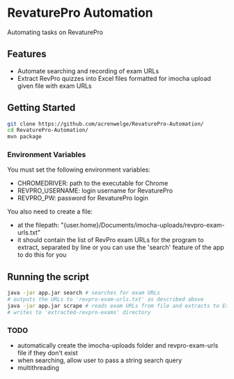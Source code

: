 # RevaturePro Automation
Automating tasks on RevaturePro

## Features
- Automate searching and recording of exam URLs
- Extract RevPro quizzes into Excel files formatted for imocha upload given file with exam URLs

## Getting Started
```bash
git clone https://github.com/acrenwelge/RevaturePro-Automation/
cd RevaturePro-Automation/
mvn package
```

### Environment Variables
You must set the following environment variables:
- CHROMEDRIVER: path to the executable for Chrome
- REVPRO_USERNAME: login username for RevaturePro
- REVPRO_PW: password for RevaturePro login

You also need to create a file:
- at the filepath: "{user.home}/Documents/imocha-uploads/revpro-exam-urls.txt"
- it should contain the list of RevPro exam URLs for the program to extract, separated by line
or you can use the 'search' feature of the app to do this for you

## Running the script
```bash
java -jar app.jar search # searches for exam URLs
# outputs the URLs to 'revpro-exam-urls.txt' as described above
java -jar app.jar scrape # reads exam URLs from file and extracts to Excel format
# writes to 'extracted-revpro-exams' directory
```

### TODO
- automatically create the imocha-uploads folder and revpro-exam-urls file if they don't exist
- when searching, allow user to pass a string search query
- multithreading
